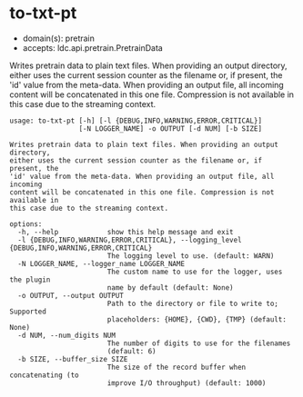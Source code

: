 # to-txt-pt

* domain(s): pretrain
* accepts: ldc.api.pretrain.PretrainData

Writes pretrain data to plain text files.
When providing an output directory, either uses the current session counter as the filename or, if present, the 'id' value from the meta-data.
When providing an output file, all incoming content will be concatenated in this one file. Compression is not available in this case due to the streaming context.

```
usage: to-txt-pt [-h] [-l {DEBUG,INFO,WARNING,ERROR,CRITICAL}]
                 [-N LOGGER_NAME] -o OUTPUT [-d NUM] [-b SIZE]

Writes pretrain data to plain text files. When providing an output directory,
either uses the current session counter as the filename or, if present, the
'id' value from the meta-data. When providing an output file, all incoming
content will be concatenated in this one file. Compression is not available in
this case due to the streaming context.

options:
  -h, --help            show this help message and exit
  -l {DEBUG,INFO,WARNING,ERROR,CRITICAL}, --logging_level {DEBUG,INFO,WARNING,ERROR,CRITICAL}
                        The logging level to use. (default: WARN)
  -N LOGGER_NAME, --logger_name LOGGER_NAME
                        The custom name to use for the logger, uses the plugin
                        name by default (default: None)
  -o OUTPUT, --output OUTPUT
                        Path to the directory or file to write to; Supported
                        placeholders: {HOME}, {CWD}, {TMP} (default: None)
  -d NUM, --num_digits NUM
                        The number of digits to use for the filenames
                        (default: 6)
  -b SIZE, --buffer_size SIZE
                        The size of the record buffer when concatenating (to
                        improve I/O throughput) (default: 1000)
```
